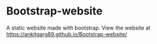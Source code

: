 # Bootstrap-website
A static website made with bootstrap.
View the website at https://ankitgarg89.github.io/Bootstrap-website/
